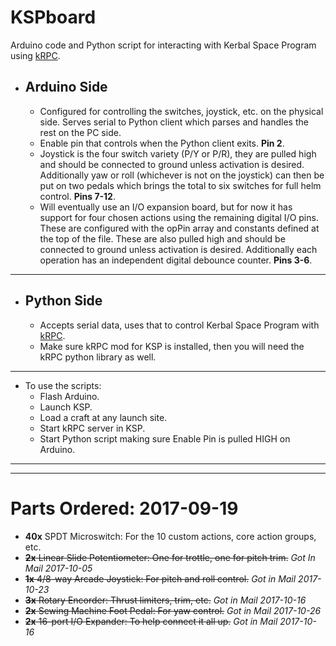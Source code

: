 # KSPboard
Arduino code and Python script for interacting with Kerbal Space Program using [kRPC](https://krpc.github.io/krpc/index.html).

* ## Arduino Side

  * Configured for controlling the switches, joystick, etc. on the physical side.  Serves serial to Python client which parses and handles the rest on the PC side.
  * Enable pin that controls when the Python client exits. __Pin 2__.
  * Joystick is the four switch variety (P/Y or P/R), they are pulled high and should be connected to ground unless activation is desired. Additionally yaw or roll (whichever is not on the joystick) can then be put on two pedals which brings the total to six switches for full helm control. __Pins 7-12__.
  * Will eventually use an I/O expansion board, but for now it has support for four chosen actions using the remaining digital I/O pins.  These are configured with the opPin array and constants defined at the top of the file. These are also pulled high and should be connected to ground unless activation is desired.  Additionally each operation has an independent digital debounce counter. __Pins 3-6__.
  
-- --

* ## Python Side

  * Accepts serial data, uses that to control Kerbal Space Program with [kRPC](https://krpc.github.io/krpc/index.html).
  * Make sure kRPC mod for KSP is installed, then you will need the kRPC python library as well.

-- --
  * To use the scripts:
    * Flash Arduino.
    * Launch KSP.
    * Load a craft at any launch site.
    * Start kRPC server in KSP.
    * Start Python script making sure Enable Pin is pulled HIGH on Arduino.

-- --
-- --

# Parts Ordered: 2017-09-19
 * __40x__ SPDT Microswitch:  For the 10 custom actions, core action groups, etc.
 * ~~__2x__ Linear Slide Potentiometer:  One for trottle, one for pitch trim.~~ *Got In Mail 2017-10-05*
 * ~~__1x__ 4/8-way Arcade Joystick: For pitch and roll control.~~ *Got in Mail 2017-10-23*
 * ~~__3x__ Rotary Encorder: Thrust limiters, trim, etc.~~ *Got in Mail 2017-10-16*
 * ~~__2x__ Sewing Machine Foot Pedal: For yaw control.~~ *Got in Mail 2017-10-26*
 * ~~__2x__ 16-port I/O Expander: To help connect it all up.~~ *Got in Mail 2017-10-16*

